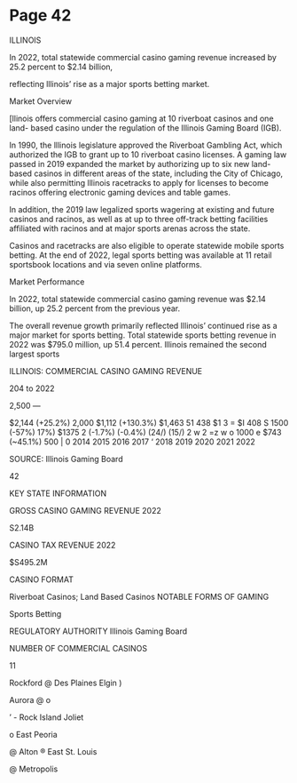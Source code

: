 # Page 42

ILLINOIS

In 2022, total statewide commercial casino gaming
revenue increased by 25.2 percent to $2.14 billion,

reflecting lllinois’ rise as a major sports betting market.

Market Overview

[llinois offers commercial casino gaming at 10 riverboat casinos and one land-
based casino under the regulation of the Illinois Gaming Board (IGB).

In 1990, the lllinois legislature approved the Riverboat Gambling Act, which
authorized the IGB to grant up to 10 riverboat casino licenses. A gaming law
passed in 2019 expanded the market by authorizing up to six new land-based
casinos in different areas of the state, including the City of Chicago, while also
permitting lllinois racetracks to apply for licenses to become racinos offering
electronic gaming devices and table games.

In addition, the 2019 law legalized sports wagering at existing and future
casinos and racinos, as well as at up to three off-track betting facilities affiliated
with racinos and at major sports arenas across the state.

Casinos and racetracks are also eligible to operate statewide mobile sports
betting. At the end of 2022, legal sports betting was available at 11 retail
sportsbook locations and via seven online platforms.

Market Performance

In 2022, total statewide commercial casino gaming revenue was $2.14 billion,
up 25.2 percent from the previous year.

The overall revenue growth primarily reflected Illinois’ continued rise as a major
market for sports betting. Total statewide sports betting revenue in 2022 was
$795.0 million, up 51.4 percent. lllinois remained the second largest sports

ILLINOIS: COMMERCIAL CASINO GAMING REVENUE

204 to 2022

2,500 —

$2,144
(+25.2%)
2,000
$1,112
(+130.3%)
$1,463 51 438 $1 3
= $I 408
S 1500 (-57%) 17%) $1375
2 (-1.7%) (-0.4%) (24/) (15/)
2
w
2
=z
w
o 1000
e $743
(~45.1%)
500 |
0
2014 2015 2016 2017 ‘ 2018 2019 2020 2021 2022

SOURCE: Illinois Gaming Board

42

KEY STATE INFORMATION

GROSS CASINO GAMING REVENUE 2022

S2.14B

CASINO TAX REVENUE 2022

$S495.2M

CASINO FORMAT

Riverboat Casinos;
Land Based Casinos
NOTABLE FORMS OF GAMING

Sports Betting

REGULATORY AUTHORITY
Illinois Gaming Board

NUMBER OF COMMERCIAL CASINOS

11

Rockford @ Des Plaines
Elgin )

Aurora @
o

’ -
Rock Island Joliet

o
East Peoria

@ Alton
® East St. Louis

@ Metropolis
